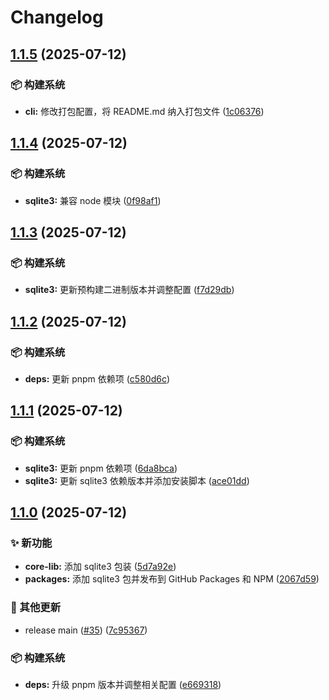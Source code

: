 # Changelog

## [1.1.5](https://github.com/CandriaJS/core-lib/compare/sqlite3-v1.1.4...sqlite3-v1.1.5) (2025-07-12)


### 📦️ 构建系统

* **cli:** 修改打包配置，将 README.md 纳入打包文件 ([1c06376](https://github.com/CandriaJS/core-lib/commit/1c06376c501d74913c7d74f889dfd53ed78e28b4))

## [1.1.4](https://github.com/CandriaJS/core-lib/compare/sqlite3-v1.1.3...sqlite3-v1.1.4) (2025-07-12)


### 📦️ 构建系统

* **sqlite3:** 兼容 node 模块 ([0f98af1](https://github.com/CandriaJS/core-lib/commit/0f98af1ef67e0ff61910286258836d087eb4401d))

## [1.1.3](https://github.com/CandriaJS/core-lib/compare/sqlite3-v1.1.2...sqlite3-v1.1.3) (2025-07-12)


### 📦️ 构建系统

* **sqlite3:** 更新预构建二进制版本并调整配置 ([f7d29db](https://github.com/CandriaJS/core-lib/commit/f7d29db36ca78e81d639c62d7a6c844926001298))

## [1.1.2](https://github.com/CandriaJS/core-lib/compare/sqlite3-v1.1.1...sqlite3-v1.1.2) (2025-07-12)


### 📦️ 构建系统

* **deps:** 更新 pnpm 依赖项 ([c580d6c](https://github.com/CandriaJS/core-lib/commit/c580d6cb6288e82a6f9d4cdaba55d412287cfe63))

## [1.1.1](https://github.com/CandriaJS/core-lib/compare/sqlite3-v1.1.0...sqlite3-v1.1.1) (2025-07-12)


### 📦️ 构建系统

* **sqlite3:** 更新 pnpm 依赖项 ([6da8bca](https://github.com/CandriaJS/core-lib/commit/6da8bcad20975a3596b85a673f9150ceabfa5d9f))
* **sqlite3:** 更新 sqlite3 依赖版本并添加安装脚本 ([ace01dd](https://github.com/CandriaJS/core-lib/commit/ace01ddfb70320abf65614d00bc477511688c05a))

## [1.1.0](https://github.com/CandriaJS/core-lib/compare/sqlite3-v1.0.0...sqlite3-v1.1.0) (2025-07-12)


### ✨ 新功能

* **core-lib:** 添加 sqlite3 包装 ([5d7a92e](https://github.com/CandriaJS/core-lib/commit/5d7a92ef13f7b27f84951504edb5c84c29517acf))
* **packages:** 添加 sqlite3 包并发布到 GitHub Packages 和 NPM ([2067d59](https://github.com/CandriaJS/core-lib/commit/2067d598a9d2296073ea2048c90214d2d5ced172))


### 🔧 其他更新

* release main ([#35](https://github.com/CandriaJS/core-lib/issues/35)) ([7c95367](https://github.com/CandriaJS/core-lib/commit/7c9536764b104ddf97554a499bd151bd521363b8))


### 📦️ 构建系统

* **deps:** 升级 pnpm 版本并调整相关配置 ([e669318](https://github.com/CandriaJS/core-lib/commit/e669318e032ffdc2a7461541241464b561f0248e))

